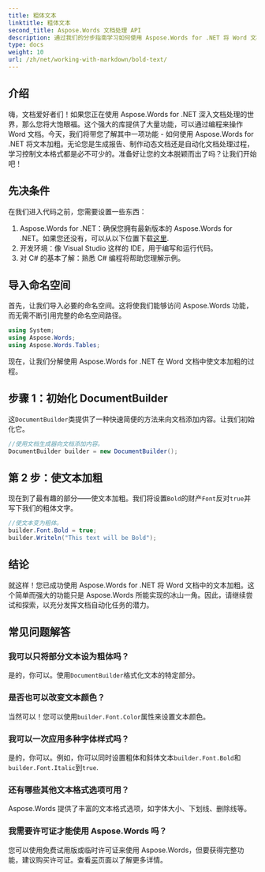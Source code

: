 ```yaml
---
title: 粗体文本
linktitle: 粗体文本
second_title: Aspose.Words 文档处理 API
description: 通过我们的分步指南学习如何使用 Aspose.Words for .NET 将 Word 文档中的文本加粗。非常适合自动化文档格式化。
type: docs
weight: 10
url: /zh/net/working-with-markdown/bold-text/
---
```

## 介绍

嗨，文档爱好者们！如果您正在使用 Aspose.Words for .NET 深入文档处理的世界，那么您将大饱眼福。这个强大的库提供了大量功能，可以通过编程来操作 Word 文档。今天，我们将带您了解其中一项功能 - 如何使用 Aspose.Words for .NET 将文本加粗。无论您是生成报告、制作动态文档还是自动化文档处理过程，学习控制文本格式都是必不可少的。准备好让您的文本脱颖而出了吗？让我们开始吧！

## 先决条件

在我们进入代码之前，您需要设置一些东西：

1.  Aspose.Words for .NET：确保您拥有最新版本的 Aspose.Words for .NET。如果您还没有，可以从以下位置下载[这里](https://releases.aspose.com/words/net/).
2. 开发环境：像 Visual Studio 这样的 IDE，用于编写和运行代码。
3. 对 C# 的基本了解：熟悉 C# 编程将帮助您理解示例。

## 导入命名空间

首先，让我们导入必要的命名空间。这将使我们能够访问 Aspose.Words 功能，而无需不断引用完整的命名空间路径。

```csharp
using System;
using Aspose.Words;
using Aspose.Words.Tables;
```

现在，让我们分解使用 Aspose.Words for .NET 在 Word 文档中使文本加粗的过程。

## 步骤 1：初始化 DocumentBuilder

这`DocumentBuilder`类提供了一种快速简便的方法来向文档添加内容。让我们初始化它。

```csharp
//使用文档生成器向文档添加内容。
DocumentBuilder builder = new DocumentBuilder();
```

## 第 2 步：使文本加粗

现在到了最有趣的部分——使文本加粗。我们将设置`Bold`的财产`Font`反对`true`并写下我们的粗体文字。

```csharp
//使文本变为粗体。
builder.Font.Bold = true;
builder.Writeln("This text will be Bold");
```

## 结论

就这样！您已成功使用 Aspose.Words for .NET 将 Word 文档中的文本加粗。这个简单而强大的功能只是 Aspose.Words 所能实现的冰山一角。因此，请继续尝试和探索，以充分发挥文档自动化任务的潜力。

## 常见问题解答

### 我可以只将部分文本设为粗体吗？
是的，你可以。使用`DocumentBuilder`格式化文本的特定部分。

### 是否也可以改变文本颜色？
当然可以！您可以使用`builder.Font.Color`属性来设置文本颜色。

### 我可以一次应用多种字体样式吗？
是的，你可以。例如，你可以同时设置粗体和斜体文本`builder.Font.Bold`和`builder.Font.Italic`到`true`.

### 还有哪些其他文本格式选项可用？
Aspose.Words 提供了丰富的文本格式选项，如字体大小、下划线、删除线等。

### 我需要许可证才能使用 Aspose.Words 吗？
您可以使用免费试用版或临时许可证来使用 Aspose.Words，但要获得完整功能，建议购买许可证。查看[买](https://purchase.aspose.com/buy)页面以了解更多详情。